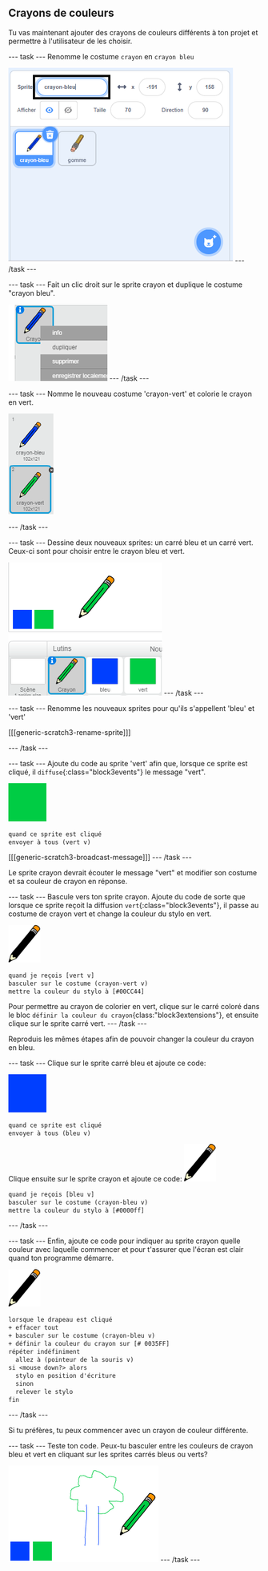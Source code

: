 ## Crayons de couleurs

Tu vas maintenant ajouter des crayons de couleurs différents à ton projet et permettre à l'utilisateur de les choisir.

\--- task \--- Renomme le costume `crayon` en `crayon bleu`

![renommer-crayon](images/rename-pencil.png) \--- /task \---

\--- task \--- Fait un clic droit sur le sprite crayon et duplique le costume "crayon bleu".

![capture d'écran](images/paint-blue-duplicate.png) \--- /task \---

\--- task \--- Nomme le nouveau costume 'crayon-vert' et colorie le crayon en vert.

![capture d'écran](images/paint-pencil-green.png)

\--- /task \---

\--- task \--- Dessine deux nouveaux sprites: un carré bleu et un carré vert. Ceux-ci sont pour choisir entre le crayon bleu et vert.

![capture d'écran](images/paint-selectors.png) \--- /task \---

\--- task \--- Renomme les nouveaux sprites pour qu'ils s'appellent 'bleu' et 'vert'

[[[generic-scratch3-rename-sprite]]]

\--- /task \---

\--- task \--- Ajoute du code au sprite 'vert' afin que, lorsque ce sprite est cliqué, il `diffuse`{:class="block3events"} le message "vert".

![carré vert](images/green_square.png)

```blocks3
quand ce sprite est cliqué 
envoyer à tous (vert v)
```

[[[generic-scratch3-broadcast-message]]] \--- /task \---

Le sprite crayon devrait écouter le message "vert" et modifier son costume et sa couleur de crayon en réponse.

\--- task \--- Bascule vers ton sprite crayon. Ajoute du code de sorte que lorsque ce sprite reçoit la diffusion `vert`{:class="block3events"}, il passe au costume de crayon vert et change la couleur du stylo en vert.

![crayon](images/pencil.png)

```blocks3
quand je reçois [vert v]
basculer sur le costume (crayon-vert v)
mettre la couleur du stylo à [#00CC44]
```

Pour permettre au crayon de colorier en vert, clique sur le carré coloré dans le bloc `définir la couleur du crayon`{class:"block3extensions"}, et ensuite clique sur le sprite carré vert. \--- /task \---

Reproduis les mêmes étapes afin de pouvoir changer la couleur du crayon en bleu.

\--- task \--- Clique sur le sprite carré bleu et ajoute ce code:

![carré_bleu](images/blue_square.png)

```blocks3
quand ce sprite est cliqué 
envoyer à tous (bleu v)
```

Clique ensuite sur le sprite crayon et ajoute ce code: ![crayon](images/pencil.png)

```blocks3
quand je reçois [bleu v]
basculer sur le costume (crayon-bleu v)
mettre la couleur du stylo à [#0000ff]
```

\--- /task \---

\--- task \--- Enfin, ajoute ce code pour indiquer au sprite crayon quelle couleur avec laquelle commencer et pour t'assurer que l'écran est clair quand ton programme démarre.

![crayon](images/pencil.png)

```blocks3
lorsque le drapeau est cliqué 
+ effacer tout
+ basculer sur le costume (crayon-bleu v)
+ définir la couleur du crayon sur [# 0035FF]
répéter indéfiniment
  allez à (pointeur de la souris v)
si <mouse down?> alors
  stylo en position d'écriture
  sinon
  relever le stylo
fin
```

\--- /task \---

Si tu préfères, tu peux commencer avec un crayon de couleur différente.

\--- task \--- Teste ton code. Peux-tu basculer entre les couleurs de crayon bleu et vert en cliquant sur les sprites carrés bleus ou verts?

![capture d'écran](images/paint-pens-test.png) \--- /task \---